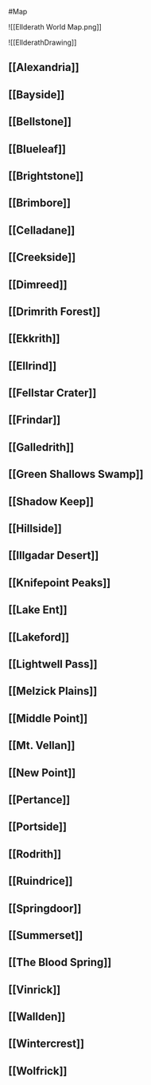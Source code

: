 #Map

![[Ellderath World Map.png]]

![[EllderathDrawing]]

## [[Alexandria]]

## [[Bayside]]

## [[Bellstone]]

## [[Blueleaf]]

## [[Brightstone]]

## [[Brimbore]]

## [[Celladane]]

## [[Creekside]]

## [[Dimreed]]

## [[Drimrith Forest]]

## [[Ekkrith]]

## [[Ellrind]]

## [[Fellstar Crater]]

## [[Frindar]]

## [[Galledrith]]

## [[Green Shallows Swamp]]

## [[Shadow Keep]]

## [[Hillside]]

## [[Illgadar Desert]]

## [[Knifepoint Peaks]]

## [[Lake Ent]]

## [[Lakeford]]

## [[Lightwell Pass]]

## [[Melzick Plains]]

## [[Middle Point]]

## [[Mt. Vellan]]

## [[New Point]]

## [[Pertance]]

## [[Portside]]

## [[Rodrith]]

## [[Ruindrice]]

## [[Springdoor]]

## [[Summerset]]

## [[The Blood Spring]]

## [[Vinrick]]

## [[Wallden]]

## [[Wintercrest]]

## [[Wolfrick]]
